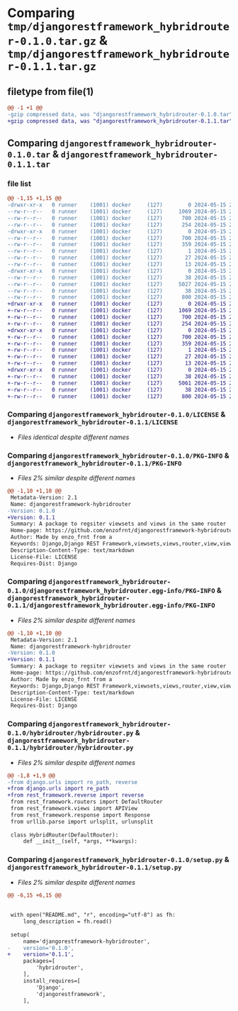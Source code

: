 # Comparing `tmp/djangorestframework_hybridrouter-0.1.0.tar.gz` & `tmp/djangorestframework_hybridrouter-0.1.1.tar.gz`

## filetype from file(1)

```diff
@@ -1 +1 @@
-gzip compressed data, was "djangorestframework_hybridrouter-0.1.0.tar", last modified: Wed May 15 20:22:06 2024, max compression
+gzip compressed data, was "djangorestframework_hybridrouter-0.1.1.tar", last modified: Wed May 15 20:45:29 2024, max compression
```

## Comparing `djangorestframework_hybridrouter-0.1.0.tar` & `djangorestframework_hybridrouter-0.1.1.tar`

### file list

```diff
@@ -1,15 +1,15 @@
-drwxr-xr-x   0 runner    (1001) docker     (127)        0 2024-05-15 20:22:06.298983 djangorestframework_hybridrouter-0.1.0/
--rw-r--r--   0 runner    (1001) docker     (127)     1069 2024-05-15 20:21:59.000000 djangorestframework_hybridrouter-0.1.0/LICENSE
--rw-r--r--   0 runner    (1001) docker     (127)      700 2024-05-15 20:22:06.298983 djangorestframework_hybridrouter-0.1.0/PKG-INFO
--rw-r--r--   0 runner    (1001) docker     (127)      254 2024-05-15 20:21:59.000000 djangorestframework_hybridrouter-0.1.0/README.md
-drwxr-xr-x   0 runner    (1001) docker     (127)        0 2024-05-15 20:22:06.298983 djangorestframework_hybridrouter-0.1.0/djangorestframework_hybridrouter.egg-info/
--rw-r--r--   0 runner    (1001) docker     (127)      700 2024-05-15 20:22:06.000000 djangorestframework_hybridrouter-0.1.0/djangorestframework_hybridrouter.egg-info/PKG-INFO
--rw-r--r--   0 runner    (1001) docker     (127)      359 2024-05-15 20:22:06.000000 djangorestframework_hybridrouter-0.1.0/djangorestframework_hybridrouter.egg-info/SOURCES.txt
--rw-r--r--   0 runner    (1001) docker     (127)        1 2024-05-15 20:22:06.000000 djangorestframework_hybridrouter-0.1.0/djangorestframework_hybridrouter.egg-info/dependency_links.txt
--rw-r--r--   0 runner    (1001) docker     (127)       27 2024-05-15 20:22:06.000000 djangorestframework_hybridrouter-0.1.0/djangorestframework_hybridrouter.egg-info/requires.txt
--rw-r--r--   0 runner    (1001) docker     (127)       13 2024-05-15 20:22:06.000000 djangorestframework_hybridrouter-0.1.0/djangorestframework_hybridrouter.egg-info/top_level.txt
-drwxr-xr-x   0 runner    (1001) docker     (127)        0 2024-05-15 20:22:06.298983 djangorestframework_hybridrouter-0.1.0/hybridrouter/
--rw-r--r--   0 runner    (1001) docker     (127)       38 2024-05-15 20:21:59.000000 djangorestframework_hybridrouter-0.1.0/hybridrouter/__init__.py
--rw-r--r--   0 runner    (1001) docker     (127)     5027 2024-05-15 20:21:59.000000 djangorestframework_hybridrouter-0.1.0/hybridrouter/hybridrouter.py
--rw-r--r--   0 runner    (1001) docker     (127)       38 2024-05-15 20:22:06.298983 djangorestframework_hybridrouter-0.1.0/setup.cfg
--rw-r--r--   0 runner    (1001) docker     (127)      800 2024-05-15 20:21:59.000000 djangorestframework_hybridrouter-0.1.0/setup.py
+drwxr-xr-x   0 runner    (1001) docker     (127)        0 2024-05-15 20:45:29.517597 djangorestframework_hybridrouter-0.1.1/
+-rw-r--r--   0 runner    (1001) docker     (127)     1069 2024-05-15 20:45:25.000000 djangorestframework_hybridrouter-0.1.1/LICENSE
+-rw-r--r--   0 runner    (1001) docker     (127)      700 2024-05-15 20:45:29.517597 djangorestframework_hybridrouter-0.1.1/PKG-INFO
+-rw-r--r--   0 runner    (1001) docker     (127)      254 2024-05-15 20:45:25.000000 djangorestframework_hybridrouter-0.1.1/README.md
+drwxr-xr-x   0 runner    (1001) docker     (127)        0 2024-05-15 20:45:29.513597 djangorestframework_hybridrouter-0.1.1/djangorestframework_hybridrouter.egg-info/
+-rw-r--r--   0 runner    (1001) docker     (127)      700 2024-05-15 20:45:29.000000 djangorestframework_hybridrouter-0.1.1/djangorestframework_hybridrouter.egg-info/PKG-INFO
+-rw-r--r--   0 runner    (1001) docker     (127)      359 2024-05-15 20:45:29.000000 djangorestframework_hybridrouter-0.1.1/djangorestframework_hybridrouter.egg-info/SOURCES.txt
+-rw-r--r--   0 runner    (1001) docker     (127)        1 2024-05-15 20:45:29.000000 djangorestframework_hybridrouter-0.1.1/djangorestframework_hybridrouter.egg-info/dependency_links.txt
+-rw-r--r--   0 runner    (1001) docker     (127)       27 2024-05-15 20:45:29.000000 djangorestframework_hybridrouter-0.1.1/djangorestframework_hybridrouter.egg-info/requires.txt
+-rw-r--r--   0 runner    (1001) docker     (127)       13 2024-05-15 20:45:29.000000 djangorestframework_hybridrouter-0.1.1/djangorestframework_hybridrouter.egg-info/top_level.txt
+drwxr-xr-x   0 runner    (1001) docker     (127)        0 2024-05-15 20:45:29.513597 djangorestframework_hybridrouter-0.1.1/hybridrouter/
+-rw-r--r--   0 runner    (1001) docker     (127)       38 2024-05-15 20:45:25.000000 djangorestframework_hybridrouter-0.1.1/hybridrouter/__init__.py
+-rw-r--r--   0 runner    (1001) docker     (127)     5061 2024-05-15 20:45:25.000000 djangorestframework_hybridrouter-0.1.1/hybridrouter/hybridrouter.py
+-rw-r--r--   0 runner    (1001) docker     (127)       38 2024-05-15 20:45:29.517597 djangorestframework_hybridrouter-0.1.1/setup.cfg
+-rw-r--r--   0 runner    (1001) docker     (127)      800 2024-05-15 20:45:25.000000 djangorestframework_hybridrouter-0.1.1/setup.py
```

### Comparing `djangorestframework_hybridrouter-0.1.0/LICENSE` & `djangorestframework_hybridrouter-0.1.1/LICENSE`

 * *Files identical despite different names*

### Comparing `djangorestframework_hybridrouter-0.1.0/PKG-INFO` & `djangorestframework_hybridrouter-0.1.1/PKG-INFO`

 * *Files 2% similar despite different names*

```diff
@@ -1,10 +1,10 @@
 Metadata-Version: 2.1
 Name: djangorestframework-hybridrouter
-Version: 0.1.0
+Version: 0.1.1
 Summary: A package to regsiter viewsets and views in the same router
 Home-page: https://github.com/enzofrnt/djangorestframework-hybridrouter
 Author: Made by enzo_frnt from a 
 Keywords: Django,Django REST Framework,viewsets,views,router,view,viewset
 Description-Content-Type: text/markdown
 License-File: LICENSE
 Requires-Dist: Django
```

### Comparing `djangorestframework_hybridrouter-0.1.0/djangorestframework_hybridrouter.egg-info/PKG-INFO` & `djangorestframework_hybridrouter-0.1.1/djangorestframework_hybridrouter.egg-info/PKG-INFO`

 * *Files 2% similar despite different names*

```diff
@@ -1,10 +1,10 @@
 Metadata-Version: 2.1
 Name: djangorestframework-hybridrouter
-Version: 0.1.0
+Version: 0.1.1
 Summary: A package to regsiter viewsets and views in the same router
 Home-page: https://github.com/enzofrnt/djangorestframework-hybridrouter
 Author: Made by enzo_frnt from a 
 Keywords: Django,Django REST Framework,viewsets,views,router,view,viewset
 Description-Content-Type: text/markdown
 License-File: LICENSE
 Requires-Dist: Django
```

### Comparing `djangorestframework_hybridrouter-0.1.0/hybridrouter/hybridrouter.py` & `djangorestframework_hybridrouter-0.1.1/hybridrouter/hybridrouter.py`

 * *Files 2% similar despite different names*

```diff
@@ -1,8 +1,9 @@
-from django.urls import re_path, reverse
+from django.urls import re_path
+from rest_framework.reverse import reverse
 from rest_framework.routers import DefaultRouter
 from rest_framework.views import APIView
 from rest_framework.response import Response
 from urllib.parse import urlsplit, urlunsplit
 
 class HybridRouter(DefaultRouter):    
     def __init__(self, *args, **kwargs):
```

### Comparing `djangorestframework_hybridrouter-0.1.0/setup.py` & `djangorestframework_hybridrouter-0.1.1/setup.py`

 * *Files 2% similar despite different names*

```diff
@@ -6,15 +6,15 @@
 
 
 with open("README.md", "r", encoding="utf-8") as fh:
     long_description = fh.read()
 
 setup(
     name='djangorestframework-hybridrouter',
-    version='0.1.0',
+    version='0.1.1',
     packages=[
         'hybridrouter',
     ],
     install_requires=[
         'Django',
         'djangorestframework',
     ],
```

